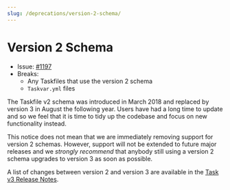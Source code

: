 ```yaml
---
slug: /deprecations/version-2-schema/
---
```


# Version 2 Schema

- Issue: [#1197][deprecate-version-2-schema]
- Breaks:
  - Any Taskfiles that use the version 2 schema
  - `Taskvar.yml` files

The Taskfile v2 schema was introduced in March 2018 and replaced by version 3 in August the following year. Users have had a long time to update and so we feel that it is time to tidy up the codebase and focus on new functionality instead.

This notice does not mean that we are immediately removing support for version 2 schemas. However, support will not be extended to future major releases and we _strongly recommend_ that anybody still using a version 2 schema upgrades to version 3 as soon as possible.

A list of changes between version 2 and version 3 are available in the [Task v3 Release Notes][version-3-release-notes].

<!-- prettier-ignore-start -->

<!-- prettier-ignore-end -->
[deprecate-version-2-schema]: https://github.com/go-task/task/issues/1197
[version-3-release-notes]: https://github.com/go-task/task/releases/tag/v3.0.0
